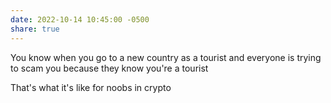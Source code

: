 ```yaml
---
date: 2022-10-14 10:45:00 -0500
share: true
---
```

You know when you go to a new country as a tourist and everyone is trying to scam you because they know you're a tourist

That's what it's like for noobs in crypto